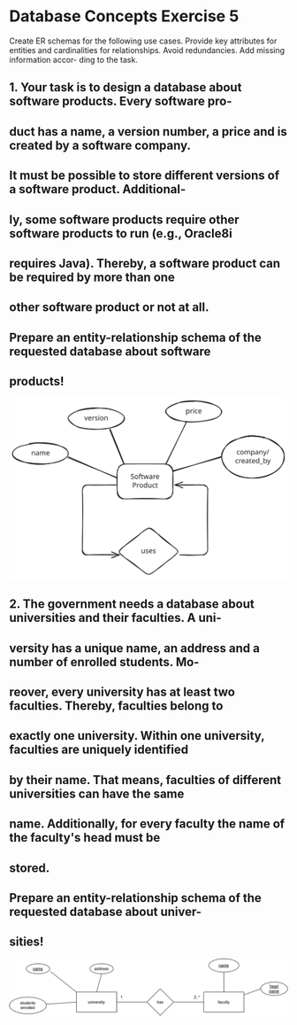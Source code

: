 # Database Concepts Exercise 5

Create ER schemas for the following use cases. Provide key attributes for entities and
cardinalities for relationships. Avoid redundancies. Add missing information accor-
ding to the task.

## 1. Your task is to design a database about software products. Every software pro-
## duct has a name, a version number, a price and is created by a software company.
## It must be possible to store different versions of a software product. Additional-
## ly, some software products require other software products to run (e.g., Oracle8i
## requires Java). Thereby, a software product can be required by more than one
## other software product or not at all.
## Prepare an entity-relationship schema of the requested database about software
## products!

![task 1 image](./exercise5-images/dbc-exercise-5-1.svg)

## 2. The government needs a database about universities and their faculties. A uni-
## versity has a unique name, an address and a number of enrolled students. Mo-
## reover, every university has at least two faculties. Thereby, faculties belong to
## exactly one university. Within one university, faculties are uniquely identified
## by their name. That means, faculties of different universities can have the same
## name. Additionally, for every faculty the name of the faculty's head must be
## stored.
## Prepare an entity-relationship schema of the requested database about univer-
## sities!

![task 2 image](./exercise5-images/dbc-exercise-5-2.svg)

